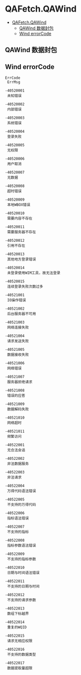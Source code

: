 # QAFetch.QAWind
<!-- TOC -->

- [QAFetch.QAWind](#qafetchqawind)
    - [QAWind 数据封包](#qawind-数据封包)
    - [Wind errorCode](#wind-errorcode)

<!-- /TOC -->
## QAWind 数据封包
## Wind errorCode
```
ErrCode
 ErrMsg
 
-40520001
 未知错误
 
-40520002
 内部错误
 
-40520003
 系统错误
 
-40520004
 登录失败
 
-40520005
 无权限
 
-40520006
 用户取消
 
-40520007
 无数据
 
-40520008
 超时错误
 
-40520009
 本地WBOX错误
 
-40520010
 需要内容不存在
 
-40520011
 需要服务器不存在
 
-40520012
 引用不存在
 
-40520013
 其他地方登录错误
 
-40520014
 未登录使用WIM工具，故无法登录
 
-40520015
 连续登录失败次数过多
 
-40521001
 IO操作错误
 
-40521002
 后台服务器不可用
 
-40521003
 网络连接失败
 
-40521004
 请求发送失败
 
-40521005
 数据接收失败
 
-40521006
 网络错误
 
-40521007
 服务器拒绝请求
 
-40521008
 错误的应答
 
-40521009
 数据解码失败
 
-40521010
 网络超时
 
-40521011
 频繁访问
 
-40522001
 无合法会话
 
-40522002
 非法数据服务
 
-40522003
 非法请求
 
-40522004
 万得代码语法错误
 
-40522005
 不支持的万得代码
 
-40522006
 指标语法错误
 
-40522007
 不支持的指标
 
-40522008
 指标参数语法错误
 
-40522009
 不支持的指标参数
 
-40522010
 日期与时间语法错误
 
-40522011
 不支持的日期与时间
 
-40522012
 不支持的请求参数
 
-40522013
 数组下标越界
 
-40522014
 重复的WQID
 
-40522015
 请求无相应权限
 
-40522016
 不支持的数据类型
 
-40522017
 数据提取量超限
 

```
